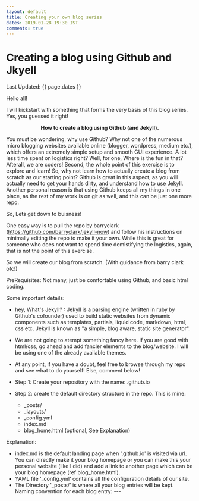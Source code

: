 ```yaml
---
layout: default
title: Creating your own blog series
dates: 2019-01-28 19:30 IST
comments: true
---
```

# Creating a blog using Github and Jkyell
Last Updated: {{ page.dates }}

Hello all!

I will kickstart with something that forms the very basis of this blog series. Yes, you guessed it right! <b><center>How to create a blog using Github (and Jekyll).</center></b>

You must be wondering, why use Github? Why not one of the numerous micro blogging websites available online (blogger, wordpress, medium etc.), which offers an extremely simple setup and smooth GUI experience. A lot less time spent on logistics right? 
Well, for one, Where is the fun in that? Afterall, we are coders!  Second, the whole point of this exercise is to explore and learn! So, why not learn how to actually create a blog from scratch as our starting point? Github is great in this aspect, as you will actually need to get your hands dirty, and understand how to use Jekyll. 
Another personal reason is that using Github keeps all my things in one place, as the rest of my work is on git as well, and this can be just one more repo.

So, Lets get down to buisness!

One easy way is to pull the repo by barryclark (https://github.com/barryclark/jekyll-now) and follow his instructions on minimally editing the repo to make it your own. While this is great for someone who does not want to spend time demistifying the logistics, again, that is not the point of this exercise.

So we will create our blog from scratch. (With guidance from barry clark ofc!)

PreRequisites:
Not many, just be comfortable using Github, and basic html coding.

Some important details:
- hey, What's Jekyll? : Jekyll is a parsing engine (written in ruby by Github's cofounder) used to build static websites from dynamic components such as templates, partials, liquid code, markdown, html, css etc. Jekyll is known as "a simple, blog aware, static site generator".
- We are not going to atempt something fancy here. If you are good with html/css, go ahead and add fancier elements to the blog/website. I will be using one of the already available themes.
- At any point, if you have a doubt, feel free to browse through my repo and see what to do yourself! Else, comment below!

- Step 1: Create your repository with the name: <username>.github.io 
- Step 2: create the default directory structure in the repo. This is mine:
  * _posts/
  * _layouts/
  * _config.yml
  * index.md
  * blog_home.html (optional, See Explanation)
  
Explanation: <br />
- index.md is the default landing page when '<username>.github.io' is visited via url. You can directly make it your blog homepage or you can make this your personal website (like I did) and add a link to another page which can be your blog homepage (ref blog_home.html). 
- YAML file '_config.yml' contains all the configuration details of our site.
- The Directory '_posts/' is where all your blog entries will be kept. Naming convention for each blog entry: <year>-<month>-<day>-<title>.md (Ex: 2019-01-01-tips-to-create-github-blog.md) 
- The Directory '_layouts/' is where you will put your html layouts for customising the look of your pages/blog. You can have as many as you like, I will keep things simple and only use one, called 'default.html'. I took this layout from one of the themes that jekyll provides called 'jekyll-theme-cayman' and customised it for my purpose. 
 
Ok! Now that we have a grasp of the basic structure, we need to ensure that all things are in place, parameters configured. This is essentially done using the config.yml file. Just add all the global variable values to it in the format:
<center>variable: value</center>
and then you can use their values anywhere using {{ site.variable }} format.
Some useful ones are:
- name 
- title
- theme
- permalink
- disqus
- markdown
- plugins

Out of these, the one most essential to our blog implementation is permalink. You must set this so jekyll can parse and assign the url of your blog entries (located in the layouts directory). It has to be such that each blog entry will get a unique url.
So it is a good idea to use the date and blog entry title for this. 
My permalink setting is: 
<center> permalink: /blog/:year/:month/:day/:title/ </center>
So, one of the url's turns out to be: 
<center> https://swatigupta1997.github.io/blog/2019/01/01/tips-to-create-github-blog/ </center>
Do yo now realize why we followed a naming convention in naming blog entries before? Yes, you are quite right, that is what gets parsed and provides the info (:year :month :title etc.) to create unique url's for each blog entry!
<br />
Another important parameter to note is disqus. This is completely optional ofc. But what is a blog without reader comments?
I will briefly discuss how to do this. You first need to login to [Disqus](https://disqus.com/) (create an account if you are new.) Then follow the simple instructions there on how to add disqus to your site. Select jekyll as the platform when prompted. They will provide you with the universal code, which you can then embed at the end of your blog entries after editing some config variables. Also, add your disqus shortname to config.yml file. Voila! Comments are enabled.
<br />
(The only doubt in this whole process that you may face is- what's a shortname? Lol, I was also confused for half a day. 
But they actually clearly mention it durig the whole 'Configure Disqus for Your Site' process. If you somehow missed it, no worries. Do this:
Go to the admin page of your account. Click on the settigs tab, then select the site you just created, ad access it's general settings. you will see your shortname!)

Actually, there is a bit more efficient way to do this, so that you do not have to add the uiversal code to every blog entry by just creating an includes directory and putting the code there, then invoking it from your blog entry. I did not try this out, as I am too lazy. ;)

Some miscellenious info.
Just like we configured global variables using the layouts.yml file, we can configure page specific variables using YAML front matter to every page in this way: 

<br />
```
--- 
layout: default
date: xx-xx-xxxx
title: xxxx
comments: true
# other options
---
```
<br />

These variables can then we accessed from within the page as {{ page.variable }}. The layout variable is reserved and when set, will use the layout of the same name from layouts directory for that page.
<br />

## Well, That's All for today, folks! See you next time.

[Prev Entry](https://swatigupta1997.github.io/blog/2019/01/01/to-new-beginnings/)



{% if page.comments %}

<div id="disqus_thread"></div>
<script>

/**
*  RECOMMENDED CONFIGURATION VARIABLES: EDIT AND UNCOMMENT THE SECTION BELOW TO INSERT DYNAMIC VALUES FROM YOUR PLATFORM OR CMS.
*  LEARN WHY DEFINING THESE VARIABLES IS IMPORTANT: https://disqus.com/admin/universalcode/#configuration-variables*/
/*
var disqus_config = function () {
this.page.url = https://swatigupta1997.github.io/blog/2019/01/01/tips-to-create-github-blog/  // Replace PAGE_URL with your page's canonical URL variable
this.page.identifier = {{ page.title }}; // Replace PAGE_IDENTIFIER with your page's unique identifier variable
};
*/
(function() { // DON'T EDIT BELOW THIS LINE
var d = document, s = d.createElement('script');
s.src = 'https://swatiguptablog-1.disqus.com/embed.js';
s.setAttribute('data-timestamp', +new Date());
(d.head || d.body).appendChild(s);
})();
</script>
<noscript>Please enable JavaScript to view the <a href="https://disqus.com/?ref_noscript">comments powered by Disqus.</a></noscript>
                            

{% endif %}

